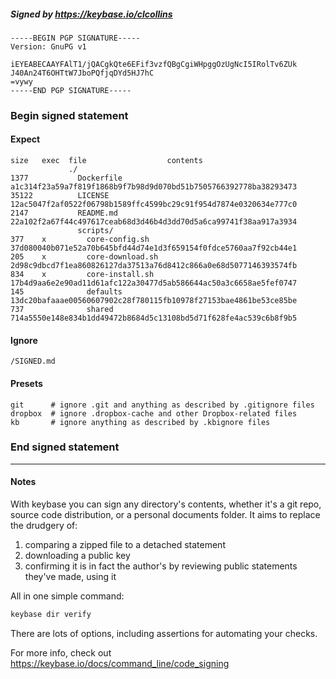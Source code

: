 ##### Signed by https://keybase.io/clcollins
```
-----BEGIN PGP SIGNATURE-----
Version: GnuPG v1

iEYEABECAAYFAlT1/jQACgkQte6EFif3vzfQBgCgiWHpggOzUgNcI5IRolTv6ZUk
J40An24T6OHTtW7JboPQfjqDYd5HJ7hC
=vywy
-----END PGP SIGNATURE-----

```

<!-- END SIGNATURES -->

### Begin signed statement 

#### Expect

```
size   exec  file                  contents                                                        
             ./                                                                                    
1377           Dockerfile          a1c314f23a59a7f819f1868b9f7b98d9d070bd51b7505766392778ba38293473
35122          LICENSE             12ac5047f2af0522f06798b1589ffc4599bc29c91f954d7874e0320634e777c0
2147           README.md           22a102f2a67f44c497617ceab68d3d46b4d3dd70d5a6ca99741f38aa917a3934
               scripts/                                                                            
377    x         core-config.sh    37d080040b071e52a70b645bfd44d74e1d3f659154f0fdce5760aa7f92cb44e1
205    x         core-download.sh  2d98c9dbcd7f1ea860826127da37513a76d8412c866a0e68d5077146393574fb
834    x         core-install.sh   17b4d9aa6e2e90ad11d61afc122a30477d5ab586644ac50a3c6658ae5fef0747
145              defaults          13dc20bafaaae00560607902c28f780115fb10978f27153bae4861be53ce85be
737              shared            714a5550e148e834b1dd49472b8684d5c13108bd5d71f628fe4ac539c6b8f9b5
```

#### Ignore

```
/SIGNED.md
```

#### Presets

```
git      # ignore .git and anything as described by .gitignore files
dropbox  # ignore .dropbox-cache and other Dropbox-related files    
kb       # ignore anything as described by .kbignore files          
```

<!-- summarize version = 0.0.9 -->

### End signed statement

<hr>

#### Notes

With keybase you can sign any directory's contents, whether it's a git repo,
source code distribution, or a personal documents folder. It aims to replace the drudgery of:

  1. comparing a zipped file to a detached statement
  2. downloading a public key
  3. confirming it is in fact the author's by reviewing public statements they've made, using it

All in one simple command:

```bash
keybase dir verify
```

There are lots of options, including assertions for automating your checks.

For more info, check out https://keybase.io/docs/command_line/code_signing
